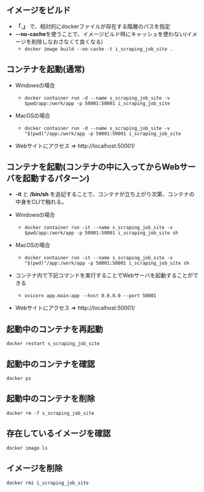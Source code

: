 ## イメージをビルド
- **「.」** で、相対的にdockerファイルが存在する階層のパスを指定
- **--no-cache**を使うことで、イメージビルド時にキャッシュを使わない(イメージを削除しなおさなくて良くなる)
  - `docker image build --no-cache -t i_scraping_job_site .`

## コンテナを起動(通常)
<!-- - `docker container run -d --name s_scraping_job_site -p 50001:50001 i_scraping_job_site` -->
- Windowsの場合
  - `docker container run -d --name s_scraping_job_site -v $pwd/app:/work/app -p 50001:50001 i_scraping_job_site`
- MacOSの場合
  - `docker container run -d --name s_scraping_job_site -v "$(pwd)"/app:/work/app -p 50001:50001 i_scraping_job_site`

- Webサイトにアクセス => http://localhost:50001/

## コンテナを起動(コンテナの中に入ってからWebサーバを起動するパターン)
- **-it** と **/bin/sh** を追記することで、コンテナが立ち上がり次第、コンテナの中身をCLIで触れる。
  <!-- - `docker container run -it --name s_scraping_job_site -p 50001:50001 i_scraping_job_site sh` -->
- Windowsの場合
  - `docker container run -it --name s_scraping_job_site -v $pwd/app:/work/app -p 50001:50001 i_scraping_job_site sh`
- MacOSの場合
  - `docker container run -it --name s_scraping_job_site -v "$(pwd)"/app:/work/app -p 50001:50001 i_scraping_job_site sh`

- コンテナ内で下記コマンドを実行することでWebサーバを起動することができる
  - `uvicorn app.main:app --host 0.0.0.0 --port 50001`

- Webサイトにアクセス => http://localhost:50001/

## 起動中のコンテナを再起動
`docker restart s_scraping_job_site`

## 起動中のコンテナを確認
`docker ps`

## 起動中のコンテナを削除
`docker rm -f s_scraping_job_site`

## 存在しているイメージを確認
`docker image ls`

## イメージを削除
`docker rmi i_scraping_job_site`
